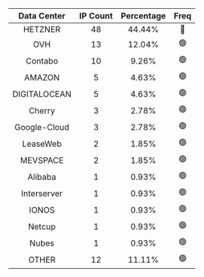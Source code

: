 | Data Center | IP Count | Percentage | Freq |
|:------------:|:--------:|:-----------:|:-----:|
| HETZNER | 48 | 44.44% | 🔴 |
| OVH | 13 | 12.04% | 🟢 |
| Contabo | 10 | 9.26% | 🟢 |
| AMAZON | 5 | 4.63% | 🟢 |
| DIGITALOCEAN | 5 | 4.63% | 🟢 |
| Cherry | 3 | 2.78% | 🟢 |
| Google-Cloud | 3 | 2.78% | 🟢 |
| LeaseWeb | 2 | 1.85% | 🟢 |
| MEVSPACE | 2 | 1.85% | 🟢 |
| Alibaba | 1 | 0.93% | 🟢 |
| Interserver | 1 | 0.93% | 🟢 |
| IONOS | 1 | 0.93% | 🟢 |
| Netcup | 1 | 0.93% | 🟢 |
| Nubes | 1 | 0.93% | 🟢 |
| OTHER | 12 | 11.11% | 🟢 |